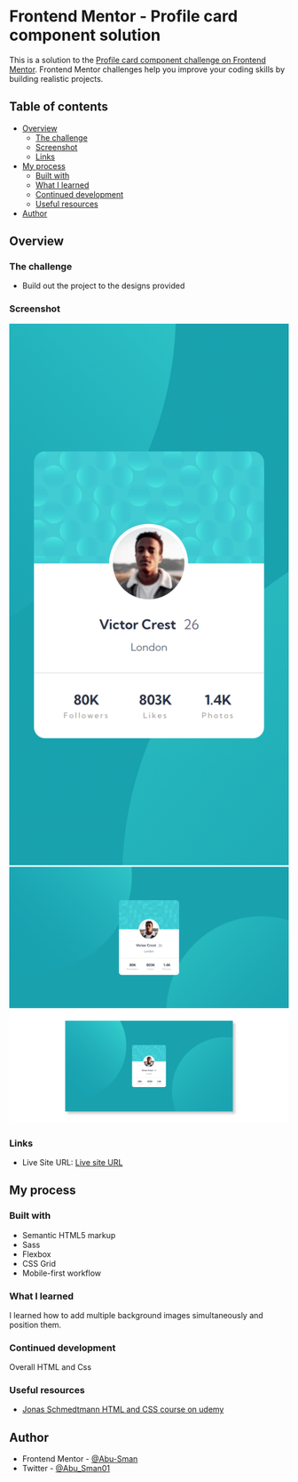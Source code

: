 # Frontend Mentor - Profile card component solution

This is a solution to the [Profile card component challenge on Frontend Mentor](https://www.frontendmentor.io/challenges/profile-card-component-cfArpWshJ). Frontend Mentor challenges help you improve your coding skills by building realistic projects.

## Table of contents

- [Overview](#overview)
  - [The challenge](#the-challenge)
  - [Screenshot](#screenshot)
  - [Links](#links)
- [My process](#my-process)
  - [Built with](#built-with)
  - [What I learned](#what-i-learned)
  - [Continued development](#continued-development)
  - [Useful resources](#useful-resources)
- [Author](#author)

## Overview

### The challenge

- Build out the project to the designs provided

### Screenshot

![Mobile screenshot](./images/screenshot-mobile.png)
![Laptop screenshot](./images/screenshot-laptop.png)
![Desktop screenshot](./images/screenshot-desktop.png)

### Links

- Live Site URL: [Live site URL](https://profile-card-component-mysolution.netlify.app/)

## My process

### Built with

- Semantic HTML5 markup
- Sass
- Flexbox
- CSS Grid
- Mobile-first workflow

### What I learned

I learned how to add multiple background images simultaneously and position them.

### Continued development

Overall HTML and Css

### Useful resources

- [Jonas Schmedtmann HTML and CSS course on udemy](https://www.udemy.com/course/design-and-develop-a-killer-website-with-html5-and-css3/)

## Author

- Frontend Mentor - [@Abu-Sman](https://www.frontendmentor.io/profile/Abu-Sman)
- Twitter - [@Abu_Sman01](https://www.twitter.com/Abu_Sman01)
